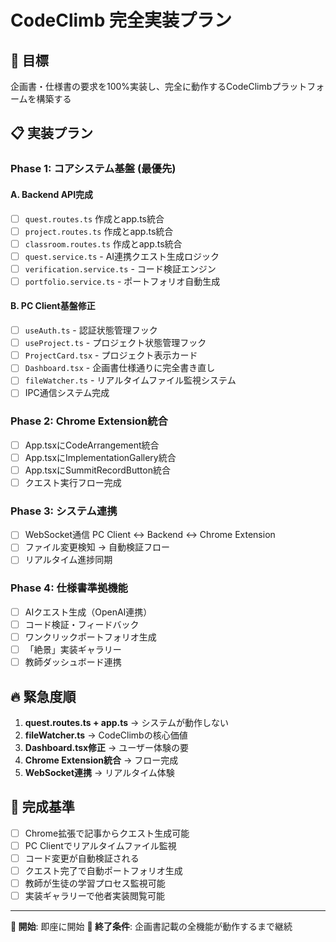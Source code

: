 # CodeClimb 完全実装プラン

## 🎯 目標
企画書・仕様書の要求を100%実装し、完全に動作するCodeClimbプラットフォームを構築する

## 📋 実装プラン

### Phase 1: コアシステム基盤 (最優先)
#### A. Backend API完成
- [ ] `quest.routes.ts` 作成とapp.ts統合
- [ ] `project.routes.ts` 作成とapp.ts統合  
- [ ] `classroom.routes.ts` 作成とapp.ts統合
- [ ] `quest.service.ts` - AI連携クエスト生成ロジック
- [ ] `verification.service.ts` - コード検証エンジン
- [ ] `portfolio.service.ts` - ポートフォリオ自動生成

#### B. PC Client基盤修正
- [ ] `useAuth.ts` - 認証状態管理フック
- [ ] `useProject.ts` - プロジェクト状態管理フック
- [ ] `ProjectCard.tsx` - プロジェクト表示カード
- [ ] `Dashboard.tsx` - 企画書仕様通りに完全書き直し
- [ ] `fileWatcher.ts` - リアルタイムファイル監視システム
- [ ] IPC通信システム完成

### Phase 2: Chrome Extension統合
- [ ] App.tsxにCodeArrangement統合
- [ ] App.tsxにImplementationGallery統合
- [ ] App.tsxにSummitRecordButton統合
- [ ] クエスト実行フロー完成

### Phase 3: システム連携
- [ ] WebSocket通信 PC Client ↔ Backend ↔ Chrome Extension
- [ ] ファイル変更検知 → 自動検証フロー
- [ ] リアルタイム進捗同期

### Phase 4: 仕様書準拠機能
- [ ] AIクエスト生成（OpenAI連携）
- [ ] コード検証・フィードバック
- [ ] ワンクリックポートフォリオ生成
- [ ] 「絶景」実装ギャラリー
- [ ] 教師ダッシュボード連携

## 🔥 緊急度順
1. **quest.routes.ts + app.ts** → システムが動作しない
2. **fileWatcher.ts** → CodeClimbの核心価値
3. **Dashboard.tsx修正** → ユーザー体験の要
4. **Chrome Extension統合** → フロー完成
5. **WebSocket連携** → リアルタイム体験

## 💯 完成基準
- [ ] Chrome拡張で記事からクエスト生成可能
- [ ] PC Clientでリアルタイムファイル監視
- [ ] コード変更が自動検証される  
- [ ] クエスト完了で自動ポートフォリオ生成
- [ ] 教師が生徒の学習プロセス監視可能
- [ ] 実装ギャラリーで他者実装閲覧可能

---
**📅 開始**: 即座に開始
**🎯 終了条件**: 企画書記載の全機能が動作するまで継続
